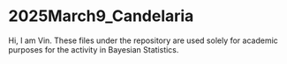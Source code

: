 # 2025March9_Candelaria
Hi, I am Vin. These files under the repository are used solely for academic purposes for the activity in Bayesian Statistics.

